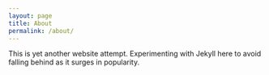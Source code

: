 ```yaml
---
layout: page
title: About
permalink: /about/
---
```


This is yet another website attempt. Experimenting with Jekyll here to avoid falling behind as it surges in popularity.


